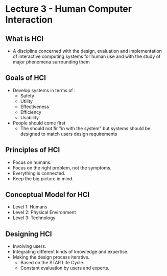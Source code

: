 # Lecture 3 - Human Computer Interaction

## What is HCI 
- A discipline concerned with the design, evaluation and implementation of interactive computing systems for human use and with the study of major phenomena surrounding them

## Goals of HCI
- Develop systems in terms of :
	- Safety
	- Utility
	- Effectiveness
	- Efficiency
	- Usability
- People should come first
	- The should not fir "in with the system" but systems should be designed to match users design requirements

## Principles of HCI
- Focus on humans.
- Focus on the right problem, not the symptoms.
- Everything is connected.
- Keep the big picture in mind.

## Conceptual Model for HCI
- Level 1: Humans
- Level 2: Physical Environment
- Level 3: Technology



## Designing HCI
- Involving users.
- Integrating different kinds of knowledge and expertise.
- Making the design process iterative.
	- Based on the STAR Life Cycle.
	- Constant evaluation by users and experts.



